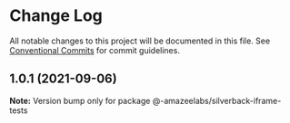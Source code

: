 # Change Log

All notable changes to this project will be documented in this file.
See [Conventional Commits](https://conventionalcommits.org) for commit guidelines.

## 1.0.1 (2021-09-06)

**Note:** Version bump only for package @-amazeelabs/silverback-iframe-tests
